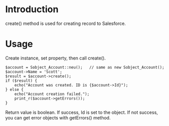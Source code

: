 # Introduction #

create() method is used for creating record to Salesforce.

# Usage #
Create instance, set property, then call create().
```
$account = Sobject_Account::neu();   // same as new Sobject_Account();
$account->Name = 'Scott';
$result = $account->create();
if ($result) {
    echo("Account was created. ID is {$account->Id}");
} else {
    echo("Account creation failed.");
    print_r($account->getErrors());
}
```
Return value is boolean. If success, Id is set to the object. If not success, you can get error objects with getErrors() method.